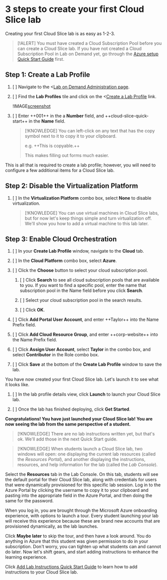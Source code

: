 # 3 steps to create your first Cloud Slice lab

Creating your first Cloud Slice lab is as easy as 1-2-3.

> [!ALERT] You must have created a Cloud Subscription Pool before you can create a Cloud Slice lab. If you have not created a Cloud Subscription Pool in Lab on Demand yet, go through the [Azure setup Quick Start Guide](TODO.md) first.

## Step 1: Create a Lab Profile

1. [ ] Navigate to the <[Lab on Demand Administration page](https://labondemand.com/Admin).

1. [ ] Find the **Lab Profiles** tile and click on the <[Create a Lab Profile](https://labondemand.com/LabProfile/Create) link.

    !IMAGE[screenshot](images/create-a-lab-profile.png)
    
1. [ ] Enter ++001++ in the a **Number** field, and ++cloud-slice-quick-start++ in the **Name** field.

    > [!KNOWLEDGE] You can left-click on any text that has the copy symbol next to it to copy it to your clipboard.
    >
    > e.g. ++This is copyable.++
    >
    > This makes filling out forms much easier.

This is all that is required to create a lab profile; however, you will need to configure a few additional items for a Cloud Slice lab.

## Step 2: Disable the Virtualization Platform

1. [ ] In the **Virtualization Platform** combo box, select **None** to disable virtualization.

    > [!KNOWLEDGE] You can use virtual machines in Cloud Slice labs, but for now let's keep things simple and turn virtualization off. We'll show you how to add a virtual machine to this lab later.

## Step 3: Enable Cloud Orchestration

1. [ ] In your **Create Lab Profile** window, navigate to the **Cloud** tab.

1. [ ] In the **Cloud Platform** combo box, select **Azure**.

1. [ ] Click the **Choose** button to select your cloud subscription pool.

    1. [ ] Click **Search** to see all cloud subscription pools that are available to you. If you want to find a specific pool, enter the name that subscription pool in the Name field before you click **Search**.
    
    1. [ ] Select your cloud subscription pool in the search results.
    
    1. [ ] Click **OK**.

1. [ ] Click **Add Portal User Account**, and enter ++Taylor++ into the Name Prefix field.

1. [ ] Click **Add Cloud Resource Group**, and enter ++corp-website++ into the Name Prefix field.

1. [ ] Click **Assign User Account**, select **Taylor** in the combo box, and select **Contributor** in the Role combo box.

1. [ ] Click **Save** at the bottom of the **Create Lab Profile** window to save the lab.

You have now created your first Cloud Slice lab. Let's launch it to see what it looks like.

1. [ ] In the lab profile details view, click **Launch** to launch your Cloud Slice lab.

1. [ ] Once the lab has finished deploying, click **Get Started**.

**Congratulations! You have just launched your Cloud Slice lab! You are now seeing the lab from the same perspective of a student.**

> [!KNOWLEDGE] There are no lab instructions written yet, but that's ok. We'll add those in the next Quick Start guide.

> [!KNOWLEDGE] When students launch a Cloud Slice lab, two windows will open: one displaying the current lab resources (called the _Resources Portal_), and another displaying the instructions, resources, and help information for the lab (called the _Lab Console_).

Select the **Resources** tab in the Lab Console. On this tab, students will see the default portal for their Cloud Slice lab, along with credentials for users that were dynamically provisioned for this specific lab session. Log in to the Azure Portal by clicking the username to copy it to your clipboard and pasting into the appropriate field in the Azure Portal, and then doing the same for the password.

When you log in, you are brought through the Microsoft Azure onboarding experience, with options to launch a tour. Every student launching your lab will receive this experience because these are brand new accounts that are provisioned dynamically, as the lab launches.

Click **Maybe later** to skip the tour, and then have a look around. You do anything in Azure that this student was given permission to do in your subscription. Don't worry, you can tighten up what students can and cannot do later. Now let's shift gears, and start adding instructions to enhance the learning experience.

Click [Add Lab Instructions Quick Start Guide](adding-instructions-to-your-lab.md) to learn how to add instructions to your Cloud Slice lab.
